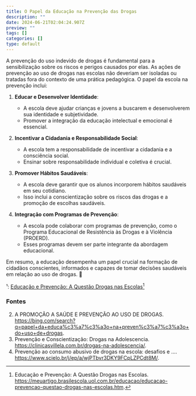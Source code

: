 ```yaml
---
title: O Papel da Educação na Prevenção das Drogas
description: ""
date: 2024-06-21T02:04:24.907Z
preview: ""
tags: []
categories: []
type: default
---
```


A prevenção do uso indevido de drogas é fundamental para a sensibilização sobre os riscos e perigos causados por elas. As ações de prevenção ao uso de drogas nas escolas não deveriam ser isoladas ou tratadas fora do contexto de uma prática pedagógica. O papel da escola na prevenção inclui:

1. **Educar e Desenvolver Identidade**:
   - A escola deve ajudar crianças e jovens a buscarem e desenvolverem sua identidade e subjetividade.
   - Promover a integração da educação intelectual e emocional é essencial.

2. **Incentivar a Cidadania e Responsabilidade Social**:
   - A escola tem a responsabilidade de incentivar a cidadania e a consciência social.
   - Ensinar sobre responsabilidade individual e coletiva é crucial.

3. **Promover Hábitos Saudáveis**:
   - A escola deve garantir que os alunos incorporem hábitos saudáveis em seu cotidiano.
   - Isso inclui a conscientização sobre os riscos das drogas e a promoção de escolhas saudáveis.

4. **Integração com Programas de Prevenção**:
   - A escola pode colaborar com programas de prevenção, como o Programa Educacional de Resistência às Drogas e à Violência (PROERD).
   - Esses programas devem ser parte integrante da abordagem educacional.

Em resumo, a educação desempenha um papel crucial na formação de cidadãos conscientes, informados e capazes de tomar decisões saudáveis em relação ao uso de drogas. 🌟

¹: [Educação e Prevenção: A Questão Drogas nas Escolas](https://meuartigo.brasilescola.uol.com.br/educacao/educacao-prevencao-questao-drogas-nas-escolas.htm)[^1]

### Fontes

[^1]: Educação e Prevenção: A Questão Drogas nas Escolas. https://meuartigo.brasilescola.uol.com.br/educacao/educacao-prevencao-questao-drogas-nas-escolas.htm.
2. A PROMOÇÃO A SAÚDE E PREVENÇÃO AO USO DE DROGAS. https://bing.com/search?q=papel+da+educa%c3%a7%c3%a3o+na+preven%c3%a7%c3%a3o+do+uso+de+drogas.
3. Prevenção e Conscientização: Drogas na Adolescencia. https://clinicasvillela.com.br/drogas-na-adolescencia/.
4. Prevenção ao consumo abusivo de drogas na escola: desafios e .... https://www.scielo.br/j/ep/a/wjPTbvr3DKY9FCpLZPCdt8M/.
